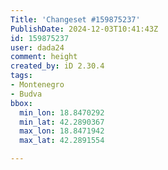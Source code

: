 ```yaml
---
Title: 'Changeset #159875237'
PublishDate: 2024-12-03T10:41:43Z
id: 159875237
user: dada24
comment: height
created_by: iD 2.30.4
tags:
- Montenegro
- Budva
bbox:
  min_lon: 18.8470292
  min_lat: 42.2890367
  max_lon: 18.8471942
  max_lat: 42.2891554

---
```

